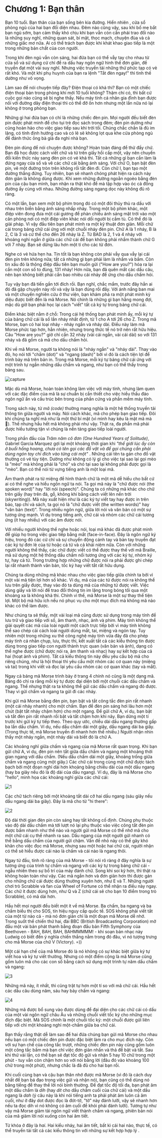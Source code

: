 # Chương 1: Bạn thân

Bạn 10 tuổi. Bạn thân của bạn sống bên kia đường. Hiển nhiên , cửa sổ phòng ngủ của hai bạn đối diện nhau. Đêm nào cũng vậy, sau khi bố mẹ bắt bạn ngủ sớm, bạn cảm thấy khó chịu khi bạn vẫn còn cần phải trao đổi nào là những suy nghĩ,  những quan sát, bí mật, thọc mạch, chuyện đùa và cả những giấc mơ nữa. Ai có thể trách bạn được khi khát khao giao tiếp là một trong những bản chất của con người.

Trong khi đèn ngủ vẫn còn sáng, hai đứa bạn có thể vẫy tay cho nhau từ cửa sổ và sử dụng cử chỉ để ra dấu hay ngôn ngữ hình thể đơn giản, để truyền đạt một vài suy nghĩ. Nhưng việc truyền tải những thứ phức tạp có vẻ rất khó. Và một khi phụ huynh của bạn ra lệnh "Tắt đèn ngay!" thì tình thế dường như vô vọng.

Làm sao để nói chuyện tiếp đây? Điện thoại có khả thi? Bạn có một chiếc điện thoại bàn trong phòng khi mới 10 tuổi không? Thậm chí có, thì bất cứ cuộc gọi nào cũng sẽ bị nghe thấy. Nếu máy tính cá nhân gia đình bạn được nối với đường dây điện thoại thì có thể đỡ ồn hơn nhưng một lần nữa nó lại không ở trong phòng bạn.

Những gì hai đứa bạn có chỉ là những chiếc đèn pin. Mọi người đều biết đèn pin được phát minh để cho tụi trẻ đọc sách trong đêm; đèn pin dường như cũng hoàn hảo cho việc giao tiếp sau khi trời tối. Chúng chắc chắn là đủ im lặng, có tính định hướng cao và có lẽ sẽ không lọt qua khe cửa phòng ngủ để đánh thức ông bà già đa nghi nhà bạn.

Đèn pin dùng để nói chuyện được không? Hoàn toàn đáng để thử đấy chứ. Bạn đã học được cách viết chữ và từ trên giấy hồi cấp một, vậy nên chuyển đổi kiến thức này sang đèn pin có vẻ khả thi. Tất cả những gì bạn cần làm là đứng ngay cửa sổ và vẽ các chữ cái bằng ánh sáng. Với chữ O, bạn bật đèn pin, vẽ một đường tròn trên không rồi tắt đèn đi. Còn chữ I, bạn tạo một đường thẳng đứng. Tuy nhiên, bạn sẽ nhanh chóng phát hiện ra cách này đơn giản là không dùng được. Khi xem những đường ngoằn ngoèo bằng đèn pin của cậu bạn mình, bạn nhận ra thật khó để mà tập hợp vào óc cả đống đường ấy cùng với nhau. Những đường sáng ngang dọc này không đủ rõ ràng.

Có một lần, bạn xem một bộ phim trong đó có một đôi thủy thủ ra dấu với nhau trên biển bằng ánh sáng nhấp nháy. Trong một bộ phim khác, một điệp viên đong đưa một cái gương để phản chiếu ánh sáng mặt trời vào một căn phòng nơi có một điệp viên khác nói dối người bị cầm tù. Có thể đó là giải pháp. Vì vậy đầu tiên bạn phát minh ra một kỹ thuật đơn giản. Mỗi chữ cái trong bảng chữ cái ứng với một chuỗi nháy đèn pin. Chữ A là 1 nháy, B là 2, C là 3 và cứ thế cho đến 26 nháy là Z. Từ BAD là 2, 1 và 4 nháy với khoảng nghỉ ngắn ở giữa các chữ cái để bạn không phải nhầm thành chữ G với 7 nháy. Bạn sẽ dừng lâu hơn một tí cho các từ đơn.

Nghe có vẻ hứa hẹn ha. Tin tốt là bạn không còn phải vẫy qua vẫy lại cái đèn pin trên không nữa; tất cả những gì bạn phải làm là nhắm và bấm. Còn tin xấu đó là thông điệp đầu tiên bạn muốn gửi \("How are you?"\) hóa ra lại cần một con số to đùng, 131 nháy! Hơn nữa, bạn đã quên mất các dấu câu, nên bạn không biết phải cần bao nhiêu cái nháy để ứng cho dấu chấm hỏi.

Tuy vậy bạn đã tiến gần tới đích rồi. Bạn nghĩ, chắc mẩm, trước đây hẳn ai đó đã gặp chuyện này rồi và vậy là bạn đúng rồi đấy. Với ánh nắng ban mai và một chuyến nghiên cứu ở thư viện, bạn khám phá ra một phát minh kỳ diệu được biết đến là mã Morse. Nó chính là những gì bạn hằng mong đợi, mặc dù giờ bạn phải học lại cách "viết" tất cả ký tự trong bảng chữ cái.

Điểm khác biệt nằm ở chỗ: Trong cái hệ thống bạn phát minh ấy, mỗi ký tự của bảng chữ cái là số lần nháy nhất định, từ 1 cho A tới 26 cho Z. Trong mã Morse, bạn có hai loại nháy - nháy ngắn và nháy dài. Điều này làm mã Morse phức tạp hơn, hẳn nhiên, nhưng trong thức tế nó trở nên rất hữu hiệu. Câu "How are you?" giờ chỉ cần 32 nháy \(vài cái ngắn, vài cái dài\) so với 131 nháy và đã gồm cả mã cho dấu chấm hỏi.

Khi  về mã Morse, người ta không nói là "nháy ngắn" và "nháy dài". Thay vào đó, họ nói tới "chấm \(dot\)" và "ngang \(dash\)" bởi vì đó là cách tiện lợi để trình bày mã trên bản in. Trong mã Morse, mỗi ký tự bảng chữ cái ứng với một trình tự ngắn những dấu chấm và ngang, như bạn có thể thấy trong bảng sau.

![capture](https://tukhucxuan.files.wordpress.com/2016/11/capture.png)

Mặc dù mã Morse, hoàn toàn không làm việc với máy tính, nhưng làm quen với các đặc điểm của mã là sự chuẩn bị cần thiết cho việc hiểu thấu đáo ngôn ngữ ẩn và cấu trúc bên trong của phần cứng và phần mềm máy tính.

Trong sách này, từ _mã \(code\)_ thường mang nghĩa là một hệ thống truyền tải thông tin giữa người và máy. Nói cách khác, mã cho phép bạn giao tiếp. Đôi khi chúng ta nghĩ mã như là một thứ bí mật \(vì mình hay kêu là mật mã mà 🤣\). Thế nhưng hầu hết mã không phải như vậy. Thật ra, đa phần mã phải được hiểu tường tận vì chúng là nền tảng giao tiếp loài người.

Trong phần đầu của _Trăm năm cô đơn_ _\(One Hundred Years of Solitude\)_, Gabriel Garcia Marquez gợi lại một khoảng thời gian khi _"thế giới lúc ấy còn ở buổi hồng hoang, chưa có tên gọi các đồ vật và để gọi chúng cần phải dùng ngón tay chỉ đích vào từng cái một"_ . Những cái tên ta gán cho đồ vật thường có vẻ tùy tiện. Dường như không có lý gì cho việc tại sao lại gọi mèo là "mèo" mà không phải là "chó" và chó tại sao lại không phải được gọi là "mèo". Bạn có thể nói từ vựng tiếng anh là một loại mã.

Âm thanh phát ra từ miệng để hình thành chữ là một mã dễ hiểu cho bất cứ ai có thể nghe và hiểu ngôn ngữ ta nói. Ta gọi mã này là "chữ được nói \(the spoken word\)" hay "lời nói \(speech\)". Chúng ta có những mã khác cho chữ trên giấy \(hay trên đá, gỗ, không khí bằng cách viết lên nền trời \(skywriting\)\). Mã này xuất hiện như là các ký tự viết tay hay được in trên báo, tạp chí và sách, ta gọi nó là "chữ được viết \(the written words\)" hay "văn bản \(text\)". Trong nhiều ngôn ngữ, giữa lời nói và văn bản có một sự tương ứng mạnh. Ví dụ trong tiếng anh, chữ cái và nhóm các chữ cái tương ứng \(ít hay nhiều\) với các âm được nói.

Với nhiều người không thể nghe hoặc nói, loại mã khác đã được phát minh để giúp họ trong việc giao tiếp bằng mắt \(face-in-face\). Đây là ngôn ngữ ký hiệu, trong đó các cử chỉ và sự chuyển động cánh tay và bàn tay truyền đạt các ký tự đơn lẻ của từ hoặc cả từ và cả khái niệm nữa. Còn với những người không thể thấy, các chữ được viết có thể được thay thế với mã Braille, mã sử dụng một hệ thống dấu chấm nổi tương ứng với các ký tự, nhóm ký tự, hay cả từ. Trong trường hợp những chữ được nói ra phải được ghi chép lại rất nhanh thành văn bản, tốc ký hay viết tắt rất hữu dụng.

Chúng ta dùng những mã khác nhau cho việc giao tiếp giữa chính ta bởi vì một vài mã tiện lợi hơn số khác. Ví dụ, mã của các từ được nói ra không thể lưu trên giấy được, thay vào đó ta dùng mã của những từ được viết. Việc dùng giấy và lời nói để trao đổi thông tin im lặng trong bóng tối qua một khoảng xa là không khả thi. Chính vì thế, mã Morse là một sự thay thế tiện lợi. Một bộ mã hữu ích nếu nó phục vụ cho một mục đích mà không mã nào khác có thể làm được.

Như chúng ta sẽ thấy, một vài loại mã cũng được sử dụng trong máy tính để lưu trữ và giao tiếp với số, âm thanh, nhạc, ảnh và phim. Máy tính không thể giải quyết các mã của loài người một cách trực tiếp bởi vì máy tính không thể sao chép cái cách loài người dùng mắt, tai, miệng và ngón tay. Tuy nhiên một trong những xu thế công nghệ máy tính vừa đây đã cho phép máy tính cá nhân chụp, lưu, thực thi, kết xuất tất cả các kiểu thông tin được dùng trong giao tiếp con người thành trực quan \(văn bản và ảnh\), dạng có thể nghe được \(chữ được nói ra, âm thanh và nhạc\) hay sự kết hợp của cả hai \(hoạt ảnh và phim\). Tất cả kiểu thông tin này đều yêu cầu bộ mã cho riêng chúng, như là hội thoại thì yêu cầu một nhóm các cơ quan này \(miệng và tai\) trong khi viết và đọc lại yêu cầu nhóm các cơ quan khác \(tay và mắt\).

Ngay cả bảng mã Morse trình bày ở trang 4 chính nó cũng là một dạng mã. Bảng đó chỉ ra rằng mỗi ký tự được đại diện bởi một chuỗi các dấu chấm và ngang. Thế nhưng thật ra ta không thể gửi các dấu chấm và ngang đó được. Thay vì gửi chấm và ngang ta gửi đi các nháy.

Khi gửi mã Morse bằng đèn pin, bạn bật và tắt công tắc đèn pin rất nhanh \(một cái nháy nhanh\) cho một chấm. Bạn để đèn pin sáng hơi lâu hơn một chút \(bật tắt nháy chậm hơn\) cho một ngang. Để gửi chữ A, ví dụ, bạn bật và tắt đèn pin rất nhanh rồi bật và tắt chậm hơn khi nãy. Bạn dừng một tí trước khi gửi ký tự tiếp theo. Theo quy ước, chiều dài dấu ngang thường gấp ba lần dấu chấm. Ví dụ, nếu dấu chấm dài một giây, dấu ngang dài ba giây. \(Trong thực tế, mã Morse truyền đi nhanh hơn thế nhiều.\) Người nhận nhìn thấy một nháy ngắn, một nháy dài và biết đó là chữ A.

Các khoảng nghĩ giữa chấm và ngang của mã Morse rất quan trọng. Khi bạn gửi chữ A, ví dụ, đèn pin nên tắt giữa dấu chấm và ngang một khoảng thời gian ngang với dấu chấm. \(Nếu dấu chấm dài một giây, khoảng trống giữa chấm và ngang cũng một giây.\) Các chữ cái trong cùng một chữ được tách bạch bởi một đoạn nghỉ dài hơn khoảng bằng chiều dài của một dấu ngang \(hay ba giây nếu đó là độ dài của dấu ngang\). Ví dụ, đây là mã Morse cho "hello", minh họa các khoảng nghỉ giữa các chữ cái:

![1](https://tukhucxuan.files.wordpress.com/2016/11/1.png)

Các chữ tách riêng bởi một khoảng tắt dài cỡ hai dấu ngang \(sáu giây nếu dấu ngang dài ba giây\). Đây là mã cho từ "hi there":

![2](https://tukhucxuan.files.wordpress.com/2016/11/2.png)

Độ dài thời gian đèn pin còn sáng hay tắt không cố định. Chúng phụ thuộc vào độ dài dấu chấm mà tới lượt nó lại phụ thuộc vào việc công tắt đèn pin được bấm nhanh như thế nào và người gửi mã Morse có thể nhớ mã cho một chữ cái cụ thể nhanh ra sao. Dấu ngang của một người gửi nhanh có thể bằng dấu chấm của người gửi chậm. Vấn đề nhỏ này có thể gây khó khăn cho việc đọc mã Morse, nhưng sau một hoặc hai chữ cái, người nhận có thể sẽ hiểu được cái nào là chấm và cái nào là ngang thôi.

Ngay từ đầu, tính rõ ràng của mã Morse - tôi nói rõ ràng ở đây nghĩa là sự tương ứng của trình tự chấm và ngang với các ký tự trong bảng chữ cái - ngẫu nhiên theo sự bố trí của máy đánh chữ. Song khi soi kỹ hơn, thì thật ra không hoàn toàn như vậy. Các mã ngắn hơn và đơn giản hơn thì được gán cho những chữ cái được dùng thường xuyên hơn, như E và T. Những người chơi trò Scrabble và fan của Wheel of Fortune có thể nhận ra điều này ngay. Các chữ ít được dùng hơn, như Q và Z \(chữ cái sẽ cho bạn 10 điểm trong trò Scrabble\), có mã dài hơn.

Hầu hết mọi người đều biết một ít về mã Morse. Ba chấm, ba ngang và ba chấm biểu thị cho SOS, tín hiệu nguy cấp quốc tế. SOS không phải viết tắt của một từ nào cả - mà nó đơn giản chỉ là một đoạn mã Morse dễ nhớ. Trong suốt thế chiến thứ hai, đài BBC \(British Broadcasting Corporation\) mở đầu một vài bản phát thanh bằng đoạn đầu bản Fifth Symphony của Beethoven - BAH, BAH, BAH, BAHMMMMM! - khi soạn bản nhạc này Ludwig có biết đến ý nghĩa chiến thắng nằm trong đó đâu, vì nó tượng trưng cho mã Morse của chữ V \(Victory\). =\)\)

Một cái hạn chế của mã Morse đó là nó không có sự khác biệt giữa ký tự viết hoa và ký tự viết thường. Nhưng có một điểm cộng là mã Morse cũng gồm luôn mã cho các con số bằng cách sử dụng một trình tự năm dấu chấm và ngang:

![3](https://tukhucxuan.files.wordpress.com/2016/11/3.png)

Những mã này, ít nhất, thì cũng trật tự hơn một tí so với mã chữ cái. Hầu hết các dấu câu dùng năm, sáu hay bảy chấm và ngang:

![4](https://tukhucxuan.files.wordpress.com/2016/11/4.png)

Những mã được bổ sung vào được dùng để đại diện cho các chữ cái có dấu của một vài ngôn ngữ châu Âu và những chuỗi viết tốc ký cho những mục đích đặc biệt. Mã SOS chính là một chuỗi tốc ký: một chuỗi được gửi liên tiếp với chỉ một khoảng nghỉ một-chấm giữa ba chữ cái.

Bạn thấy rằng thật dễ làm sao để hai đứa chúng bạn gửi mã Morse cho nhau nếu bạn có một chiếc đèn pin được đặc biệt làm ra cho mục đích này. Còn với sự hạn chế của công tắc trượt, những chiếc đèn pin này cũng gồm luôn một công tắc bấm mà bạn chỉ việc đơn giản nhấn và thả để bật và tắt. Sau khi thử vài lần, có thể bạn sẽ đạt tốc độ gửi và nhận 5 hay 10 chữ trong một phút - tuy vẫn còn chậm hơn so với nói bằng lời \(đâu đó vào khoảng 100 chữ trong một phút\), nhưng chắc là đã đủ cho hai bạn rồi.

Khi cuối cùng bạn và cậu bạn thân nhớ được mã Morse \(vì đó là cách duy nhất để bạn bá đạo trong việc gửi và nhận nó\), bạn cũng có thể dùng nó bằng tiếng để thay thế lời nói bình thường. Để đạt tốc độ tối đa, bạn phát âm một dấu chấm là _dih_ \(hay _dit_ cho dấu chấm cuối của chữ cái\) và một dấu ngang là _dah_ \(ý câu này là khi nói tiếng anh ta phải phát âm luôn cả âm cuối, như ở đây dot được đọc là đót-tờ, "tờ" này đánh lưỡi, vậy sẽ nhanh hơn nếu ta đọc dih vì nó không có âm cuối để khỏi phải đánh lưỡi\). Tương tự như vậy mã Morse giảm tải ngôn ngữ viết thành chấm và ngang, phiên bản nói của mã giảm lời nói xuống còn hai âm tiết.

Từ khóa ở đây là _hai_. Hai kiểu nháy, hai âm tiết, bất kì cái hai nào, thực tế, có thể truyền tải tất cả các kiểu thông tin với những sự kết hợp hợp lý .

